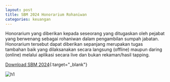 ```yaml
---
layout: post
title: SBM 2024 Honorarium Rohaniwan
categories: keuangan
---
```


Honorarium yang diberikan kepada seseorang yang ditugaskan oleh pejabat yang berwenang sebagai rohaniwan dalam pengambilan sumpah jabatan. Honorarium tersebut dapat diberikan sepanjang merupakan tugas tambahan baik yang dilaksanakan secara langsung (offline) maupun daring (online) melalui aplikasi secara live dan bukan rekaman/hasil tapping.
 
[Download SBM 2024](https://jdih.kemenkeu.go.id/download/8be2507a-7c39-480f-b271-88e74e59e272/2023pmkeuangan049.pdf){:target="_blank"}

![h1](https://blogger.googleusercontent.com/img/b/R29vZ2xl/AVvXsEie1EqBCF1pEYuoqqEt96ozjbWEGrSD6gKDQp-YrNFNGLeiKsZW0hvDfScxjJ1V_Q6ouIbkfE4HKD1siV4hGFAsj6eXwSwm-5Vq3tyl5uKE4I9PEcFp27z7M6mP4jM3D5f8GohayqJlX200DEMIUSx2djz-fcRZb4lXiaEoHJL23Hy2pA/s1600/sbm_2024_1_Page_11.jpg)

